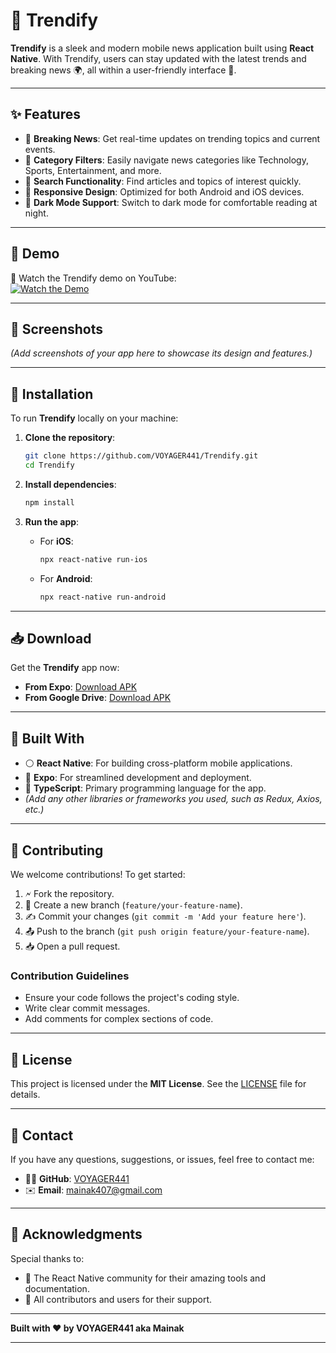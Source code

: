 # 🌟 Trendify

**Trendify** is a sleek and modern mobile news application built using **React Native**. With Trendify, users can stay updated with the latest trends and breaking news 🌍, all within a user-friendly interface 📱.

---

## ✨ Features

- 🔸 **Breaking News**: Get real-time updates on trending topics and current events.  
- 🔸 **Category Filters**: Easily navigate news categories like Technology, Sports, Entertainment, and more.  
- 🔸 **Search Functionality**: Find articles and topics of interest quickly.  
- 🔸 **Responsive Design**: Optimized for both Android and iOS devices.  
- 🔸 **Dark Mode Support**: Switch to dark mode for comfortable reading at night.  

---

## 🎥 Demo

🎥 Watch the Trendify demo on YouTube:  
[![Watch the Demo](https://img.youtube.com/vi/DZ1_JjP1yGk/0.jpg)](https://youtube.com/shorts/DZ1_JjP1yGk)

---

## 📱 Screenshots

*(Add screenshots of your app here to showcase its design and features.)*

---

## 🚀 Installation

To run **Trendify** locally on your machine:

1. **Clone the repository**:  
   ```bash
   git clone https://github.com/VOYAGER441/Trendify.git
   cd Trendify
   ```

2. **Install dependencies**:  
   ```bash
   npm install
   ```

3. **Run the app**:  
   - For **iOS**:  
     ```bash
     npx react-native run-ios
     ```
   - For **Android**:  
     ```bash
     npx react-native run-android
     ```

---

## 📥 Download

Get the **Trendify** app now:

- **From Expo**: [Download APK](https://expo.dev/accounts/voyager441/projects/Trendify/builds/9b7436c5-11a5-4bd6-9273-43e7f6b37ae8)  
- **From Google Drive**: [Download APK](https://drive.google.com/uc?export=download&id=1n9-3G03Uqu8wgZz9w_MZXWTVy4l6o_-7)

---

## 🔧 Built With

- ⚪ **React Native**: For building cross-platform mobile applications.  
- 🔹 **Expo**: For streamlined development and deployment.  
- 🔹 **TypeScript**: Primary programming language for the app.  
- *(Add any other libraries or frameworks you used, such as Redux, Axios, etc.)*

---

## 🤝 Contributing

We welcome contributions! To get started:  

1. 🗲 Fork the repository.  
2. 🍃 Create a new branch (`feature/your-feature-name`).  
3. ✍️ Commit your changes (`git commit -m 'Add your feature here'`).  
4. 📤 Push to the branch (`git push origin feature/your-feature-name`).  
5. 📥 Open a pull request.

### Contribution Guidelines

- Ensure your code follows the project's coding style.  
- Write clear commit messages.  
- Add comments for complex sections of code.  

---

## 📄 License

This project is licensed under the **MIT License**. See the [LICENSE](LICENSE) file for details.

---

## 📧 Contact

If you have any questions, suggestions, or issues, feel free to contact me:  

- 👨‍💻 **GitHub**: [VOYAGER441](https://github.com/VOYAGER441/)  
- ✉️ **Email**: [mainak407@gmail.com](mailto:mainak407@gmail.com)

---

## 🙏 Acknowledgments

Special thanks to:  
- 🎉 The React Native community for their amazing tools and documentation.  
- 💪 All contributors and users for their support.

---

**Built with ❤️ by VOYAGER441 aka Mainak**

---

